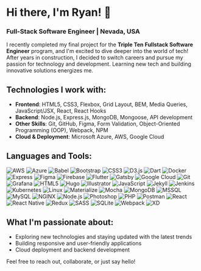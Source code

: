 # Hi there, I'm Ryan! 👋

### Full-Stack Software Engineer | Nevada, USA

I recently completed my final project for the **Triple Ten Fullstack Software Engineer** program, and I'm excited to dive deeper into the world of tech! After years in construction, I decided to switch careers and pursue my passion for technology and development. Learning new tech and building innovative solutions energizes me.

## Technologies I work with:
- **Frontend**: HTML5, CSS3, Flexbox, Grid Layout, BEM, Media Queries, JavaScript/JSX, React, React Hooks
- **Backend**: Node.js, Express.js, MongoDB, Mongoose, API development
- **Other Skills**: Git, GitHub, Figma, Form Validation, Object-Oriented Programming (OOP), Webpack, NPM
- **Cloud & Deployment**: Microsoft Azure, AWS, Google Cloud

## Languages and Tools:

![AWS](https://img.shields.io/badge/-AWS-232F3E?style=flat-square&logo=amazon-aws)
![Azure](https://img.shields.io/badge/-Azure-0078D4?style=flat-square&logo=microsoft-azure)
![Babel](https://img.shields.io/badge/-Babel-F9DC3E?style=flat-square&logo=babel)
![Bootstrap](https://img.shields.io/badge/-Bootstrap-563D7C?style=flat-square&logo=bootstrap)
![CSS3](https://img.shields.io/badge/-CSS3-1572B6?style=flat-square&logo=css3)
![D3.js](https://img.shields.io/badge/-D3.js-F9A03C?style=flat-square&logo=d3.js)
![Dart](https://img.shields.io/badge/-Dart-0175C2?style=flat-square&logo=dart)
![Docker](https://img.shields.io/badge/-Docker-2496ED?style=flat-square&logo=docker)
![Express](https://img.shields.io/badge/-Express-000000?style=flat-square&logo=express)
![Figma](https://img.shields.io/badge/-Figma-F24E1E?style=flat-square&logo=figma)
![Firebase](https://img.shields.io/badge/-Firebase-FFCA28?style=flat-square&logo=firebase)
![Flutter](https://img.shields.io/badge/-Flutter-02569B?style=flat-square&logo=flutter)
![Gatsby](https://img.shields.io/badge/-Gatsby-663399?style=flat-square&logo=gatsby)
![Google Cloud](https://img.shields.io/badge/-Google_Cloud-4285F4?style=flat-square&logo=google-cloud)
![Git](https://img.shields.io/badge/-Git-F05032?style=flat-square&logo=git)
![Grafana](https://img.shields.io/badge/-Grafana-F46800?style=flat-square&logo=grafana)
![HTML5](https://img.shields.io/badge/-HTML5-E34F26?style=flat-square&logo=html5)
![Hugo](https://img.shields.io/badge/-Hugo-FF4088?style=flat-square&logo=hugo)
![Illustrator](https://img.shields.io/badge/-Illustrator-FF9A00?style=flat-square&logo=adobe-illustrator)
![JavaScript](https://img.shields.io/badge/-JavaScript-F7DF1E?style=flat-square&logo=javascript)
![Jekyll](https://img.shields.io/badge/-Jekyll-CC0000?style=flat-square&logo=jekyll)
![Jenkins](https://img.shields.io/badge/-Jenkins-D24939?style=flat-square&logo=jenkins)
![Kubernetes](https://img.shields.io/badge/-Kubernetes-326CE5?style=flat-square&logo=kubernetes)
![Linux](https://img.shields.io/badge/-Linux-FCC624?style=flat-square&logo=linux)
![Materialize](https://img.shields.io/badge/-Materialize-EE6E73?style=flat-square&logo=material-design)
![Mocha](https://img.shields.io/badge/-Mocha-8D6748?style=flat-square&logo=mocha)
![MongoDB](https://img.shields.io/badge/-MongoDB-47A248?style=flat-square&logo=mongodb)
![MSSQL](https://img.shields.io/badge/-MSSQL-CC2927?style=flat-square&logo=microsoft-sql-server)
![MySQL](https://img.shields.io/badge/-MySQL-4479A1?style=flat-square&logo=mysql)
![NGINX](https://img.shields.io/badge/-NGINX-269539?style=flat-square&logo=nginx)
![Node.js](https://img.shields.io/badge/-Node.js-339933?style=flat-square&logo=node.js)
![Photoshop](https://img.shields.io/badge/-Photoshop-31A8FF?style=flat-square&logo=adobe-photoshop)
![PHP](https://img.shields.io/badge/-PHP-777BB4?style=flat-square&logo=php)
![Postman](https://img.shields.io/badge/-Postman-FF6C37?style=flat-square&logo=postman)
![React](https://img.shields.io/badge/-React-61DAFB?style=flat-square&logo=react)
![React Native](https://img.shields.io/badge/-React_Native-61DAFB?style=flat-square&logo=react)
![Redux](https://img.shields.io/badge/-Redux-764ABC?style=flat-square&logo=redux)
![SASS](https://img.shields.io/badge/-SASS-CC6699?style=flat-square&logo=sass)
![SQLite](https://img.shields.io/badge/-SQLite-003B57?style=flat-square&logo=sqlite)
![Webpack](https://img.shields.io/badge/-Webpack-8DD6F9?style=flat-square&logo=webpack)
![XD](https://img.shields.io/badge/-XD-FF61F6?style=flat-square&logo=adobe-xd)

## What I'm passionate about:
- Exploring new technologies and staying updated with the latest trends
- Building responsive and user-friendly applications
- Cloud deployment and backend development

Feel free to reach out, collaborate, or just say hello!
